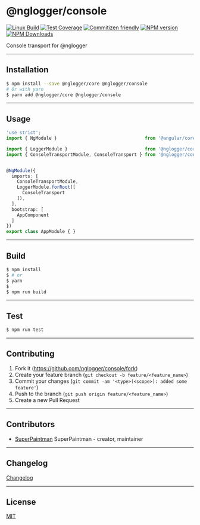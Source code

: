 # @nglogger/console

[![Linux Build][travis-image]][travis-url]
[![Test Coverage][coveralls-image]][coveralls-url]
[![Commitizen friendly][commitizen-image]][commitizen-url]
[![NPM version][npm-v-image]][npm-url]
[![NPM Downloads][npm-dm-image]][npm-url]


Console transport for @nglogger


--------------------------------------------------------------------------------


## Installation

```sh
$ npm install --save @nglogger/core @nglogger/console
# Or with yarn
$ yarn add @nglogger/core @nglogger/console
```


--------------------------------------------------------------------------------


## Usage

```ts
'use strict';
import { NgModule }                                 from '@angular/core';

import { LoggerModule }                             from '@nglogger/core';
import { ConsoleTransportModule, ConsoleTransport } from '@nglogger/console';


@NgModule({
  imports: [
    ConsoleTransportModule,
    LoggerModule.forRoot([
      ConsoleTransport
    ]),
  ],
  bootstrap: [
    AppComponent
  ]
})
export class AppModule { }
```

--------------------------------------------------------------------------------


## Build

```sh
$ npm install
$ # or
$ yarn
$
$ npm run build
```


--------------------------------------------------------------------------------

## Test

```sh
$ npm run test
```


--------------------------------------------------------------------------------

## Contributing

1. Fork it (<https://github.com/nglogger/console/fork>)
2. Create your feature branch (`git checkout -b feature/<feature_name>`)
3. Commit your changes (`git commit -am '<type>(<scope>): added some feature'`)
4. Push to the branch (`git push origin feature/<feature_name>`)
5. Create a new Pull Request


--------------------------------------------------------------------------------

## Contributors

- [SuperPaintman](https://github.com/SuperPaintman) SuperPaintman - creator, maintainer


--------------------------------------------------------------------------------

## Changelog
[Changelog][changelog-url]


--------------------------------------------------------------------------------

## License

[MIT][license-url]


[license-url]: https://raw.githubusercontent.com/nglogger/console/master/LICENSE
[changelog-url]: https://raw.githubusercontent.com/nglogger/console/master/CHANGELOG.md
[npm-url]: https://www.npmjs.com/package/@nglogger/console
[npm-v-image]: https://img.shields.io/npm/v/@nglogger/console.svg
[npm-dm-image]: https://img.shields.io/npm/dm/@nglogger/console.svg
[travis-image]: https://img.shields.io/travis/nglogger/console/master.svg?label=linux
[travis-url]: https://travis-ci.org/nglogger/console
[coveralls-image]: https://img.shields.io/coveralls/nglogger/console/master.svg
[coveralls-url]: https://coveralls.io/r/nglogger/console?branch=master
[commitizen-image]: https://img.shields.io/badge/commitizen-friendly-brightgreen.svg
[commitizen-url]: https://commitizen.github.io/cz-cli/
